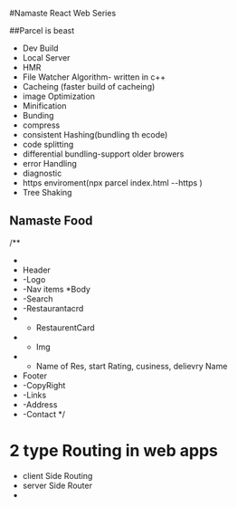 #Namaste React Web Series

##Parcel is beast

- Dev Build
- Local Server
- HMR
- File Watcher Algorithm- written in c++
- Cacheing (faster build of cacheing)
- image Optimization
- Minification
- Bunding
- compress
- consistent Hashing(bundling th ecode)
- code splitting
- differential bundling-support older browers
- error Handling
- diagnostic
- https enviroment(npx parcel index.html --https )
- Tree Shaking

## Namaste Food

/\*\*

-
- Header
- -Logo
- -Nav items
  \*Body
- -Search
- -Restaurantacrd
- - RestaurentCard
- - Img
- - Name of Res, start Rating, cusiness, delievry Name
- Footer
- -CopyRight
- -Links
- -Address
- -Contact
  \*/

# 2 type Routing in web apps

- client Side Routing
- server Side Router
-
